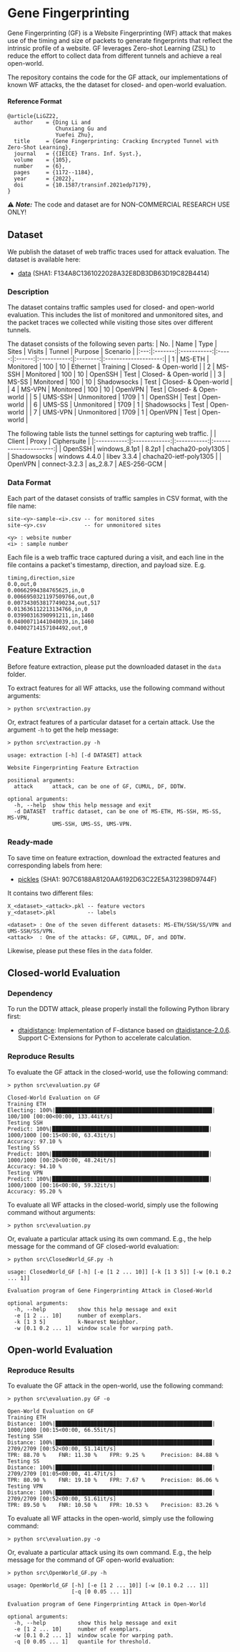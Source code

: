 # Gene Fingerprinting

Gene Fingerprinting (GF) is a Website Fingerprinting (WF) attack that makes use of the timing and size of packets to generate fingerprints that reflect the intrinsic profile of a website.
GF leverages Zero-shot Learning (ZSL) to reduce the effort to collect data from different tunnels and achieve a real open-world.

The repository contains the code for the GF attack, our implementations of known WF attacks, the the dataset for closed- and open-world evaluation.

#### Reference Format
```
@article{LiGZ22,
  author    = {Ding Li and
               Chunxiang Gu and
               Yuefei Zhu},
  title     = {Gene Fingerprinting: Cracking Encrypted Tunnel with Zero-Shot Learning},
  journal   = {{IEICE} Trans. Inf. Syst.},
  volume    = {105},
  number    = {6},
  pages     = {1172--1184},
  year      = {2022},
  doi       = {10.1587/transinf.2021edp7179},
}
```

:warning: ***Note:*** The code and dataset are for NON-COMMERCIAL RESEARCH USE ONLY!

## Dataset

We publish the dataset of web traffic traces used for attack evaluation.
The dataset is available here:

* [data](https://mega.nz/file/UZZl2CCZ#XDcTJHun8Pa9aig-CS0oU0hCjxZLMXF-DZ9EM3HQgtI) (SHA1: F134A8C1361022028A32E8DB3DB63D19C82B4414)

### Description

The dataset contains traffic samples used for closed- and open-world evaluation.
This includes the list of monitored and unmonitored sites, and the packet traces we collected while visiting those sites over different tunnels.

The dataset consists of the following seven parts:
| No. |   Name  |     Type    | Sites | Visits |    Tunnel   |  Purpose |       Scenario       |
|:---:|:-------:|:-----------:|:-----:|:------:|:-----------:|:--------:|:--------------------:|
|  1  |  MS-ETH |  Monitored  |  100  |   10   |   Ethernet  | Training | Closed- & Open-world |
|  2  |  MS-SSH |  Monitored  |  100  |   10   |   OpenSSH   |   Test   | Closed- & Open-world |
|  3  |  MS-SS  |  Monitored  |  100  |   10   | Shadowsocks |   Test   | Closed- & Open-world |
|  4  |  MS-VPN |  Monitored  |  100  |   10   |   OpenVPN   |   Test   | Closed- & Open-world |
|  5  | UMS-SSH | Unmonitored |  1709 |    1   |   OpenSSH   |   Test   |      Open-world      |
|  6  |  UMS-SS | Unmonitored |  1709 |    1   | Shadowsocks |   Test   |      Open-world      |
|  7  | UMS-VPN | Unmonitored |  1709 |    1   |   OpenVPN   |   Test   |      Open-world      |

The following table lists the tunnel settings for capturing web traffic.
|             |     Client    |    Proxy    |       Ciphersuite      |
|:-----------:|:-------------:|:-----------:|:----------------------:|
|   OpenSSH   | windows_8.1p1 |    8.2p1    |    chacha20-poly1305   |
| Shadowsocks | windows 4.4.0 | libev 3.3.4 | chacha20-ietf-poly1305 |
|   OpenVPN   | connect-3.2.3 |   as_2.8.7  |       AES-256-GCM      |

### Data Format

Each part of the dataset consists of traffic samples in CSV format, with the file name:
```
site-<y>-sample-<i>.csv -- for monitored sites
site-<y>.csv            -- for unmonitored sites

<y> : website number
<i> : sample number
```

Each file is a web traffic trace captured during a visit, and each line in the file contains a packet's timestamp, direction, and payload size. E.g.
```
timing,direction,size
0.0,out,0
0.00662994384765625,in,0
0.0066950321197509766,out,0
0.0073430538177490234,out,517
0.013636112213134766,in,0
0.03990316390991211,in,1460
0.04000711441040039,in,1460
0.04002714157104492,out,0
```

## Feature Extraction

Before feature extraction, please put the downloaded dataset in the `data` folder.

To extract features for all WF attacks, use the following command without arguments:
```
> python src\extraction.py
```

Or, extract features of a particular dataset for a certain attack.
Use the argument `-h` to get the help message:
```
> python src\extraction.py -h

usage: extraction [-h] [-d DATASET] attack

Website Fingerprinting Feature Extraction

positional arguments:
  attack      attack, can be one of GF, CUMUL, DF, DDTW.

optional arguments:
  -h, --help  show this help message and exit
  -d DATASET  traffic dataset, can be one of MS-ETH, MS-SSH, MS-SS, MS-VPN,
              UMS-SSH, UMS-SS, UMS-VPN.
```

### Ready-made

To save time on feature extraction, download the extracted features and corresponding labels from here:

* [pickles](https://mega.nz/file/lFQDSaAT#dJ6guM3la2TTxQBaLZiSj2DkPDKgKPmUIC_-4YrUiLM) (SHA1: 907C6188A8120AA6192D63C22E5A312398D9744F)

It contains two different files:
```   
X_<dataset>_<attack>.pkl -- feature vectors
y_<dataset>.pkl          -- labels

<dataset> : One of the seven different datasets: MS-ETH/SSH/SS/VPN and UMS-SSH/SS/VPN.
<attack>  : One of the attacks: GF, CUMUL, DF, and DDTW.
```

Likewise, please put these files in the `data` folder.

## Closed-world Evaluation

### Dependency

To run the DDTW attack, please properly install the following Python library first:

* [dtaidistance](https://github.com/gene-fingerprinting/dtaidistance-2.0.6_F-distance): Implementation of F-distance based on [dtaidistance-2.0.6](https://github.com/wannesm/dtaidistance). Support C-Extensions for Python to accelerate calculation.

### Reproduce Results

To evaluate the GF attack in the closed-world, use the following command:
```
> python src\evaluation.py GF

Closed-World Evaluation on GF
Training ETH
Electing: 100%|█████████████████████████████████████████████████| 100/100 [00:00<00:00, 133.44it/s]
Testing SSH
Predict: 100%|█████████████████████████████████████████████████| 1000/1000 [00:15<00:00, 63.43it/s]
Accuracy: 97.10 %
Testing SS
Predict: 100%|█████████████████████████████████████████████████| 1000/1000 [00:20<00:00, 48.24it/s]
Accuracy: 94.10 %
Testing VPN
Predict: 100%|█████████████████████████████████████████████████| 1000/1000 [00:16<00:00, 59.32it/s]
Accuracy: 95.20 %
```

To evaluate all WF attacks in the closed-world, simply use the following command without arguments:
```
> python src\evaluation.py
```

Or, evaluate a particular attack using its own command. E.g., the help message for the command of GF closed-world evaluation:
```
> python src\ClosedWorld_GF.py -h

usage: ClosedWorld_GF [-h] [-e [1 2 ... 10]] [-k [1 3 5]] [-w [0.1 0.2 ... 1]]

Evaluation program of Gene Fingerprinting Attack in Closed-World

optional arguments:
  -h, --help          show this help message and exit
  -e [1 2 ... 10]     number of exemplars.
  -k [1 3 5]          k-Nearest Neighbor.
  -w [0.1 0.2 ... 1]  window scale for warping path.
```

## Open-world Evaluation

### Reproduce Results

To evaluate the GF attack in the open-world, use the following command:
```
> python src\evaluation.py GF -o

Open-World Evaluation on GF
Training ETH
Distance: 100%|█████████████████████████████████████████████████| 1000/1000 [00:15<00:00, 66.55it/s]
Testing SSH
Distance: 100%|█████████████████████████████████████████████████| 2709/2709 [00:52<00:00, 51.14it/s]
TPR: 88.70 %    FNR: 11.30 %    FPR: 9.25 %     Precision: 84.88 %
Testing SS
Distance: 100%|█████████████████████████████████████████████████| 2709/2709 [01:05<00:00, 41.47it/s]
TPR: 80.90 %    FNR: 19.10 %    FPR: 7.67 %     Precision: 86.06 %
Testing VPN
Distance: 100%|█████████████████████████████████████████████████| 2709/2709 [00:52<00:00, 51.61it/s]
TPR: 89.50 %    FNR: 10.50 %    FPR: 10.53 %    Precision: 83.26 %
```

To evaluate all WF attacks in the open-world, simply use the following command:
```
> python src\evaluation.py -o
```

Or, evaluate a particular attack using its own command. E.g., the help message for the command of GF open-world evaluation:
```
> python src\OpenWorld_GF.py -h

usage: OpenWorld_GF [-h] [-e [1 2 ... 10]] [-w [0.1 0.2 ... 1]]
                    [-q [0 0.05 ... 1]]

Evaluation program of Gene Fingerprinting Attack in Open-World

optional arguments:
  -h, --help          show this help message and exit
  -e [1 2 ... 10]     number of exemplars.
  -w [0.1 0.2 ... 1]  window scale for warping path.
  -q [0 0.05 ... 1]   quantile for threshold.
```
